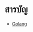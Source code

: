 
สารบัญ
=================
*	[Golang](https://github.com/kingland/awaresome/blob/master/md/history.md)
